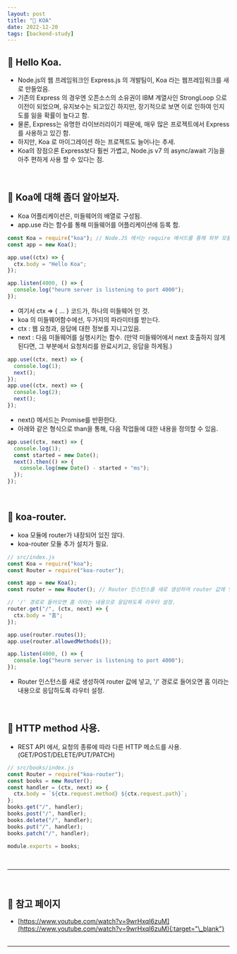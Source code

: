 ```yaml
---
layout: post
title: "🦓 KOA"
date: 2022-12-20
tags: [backend-study]
---
```


## 🐌 Hello Koa.

- Node.js의 웹 프레임워크인 Express.js 의 개발팀이, Koa 라는 웹프레임워크를 새로 만들었음.
- 기존의 Express 의 경우엔 오픈소스의 소유권이 IBM 계열사인 StrongLoop 으로 이전이 되었으며, 유지보수는 되고있긴 하지만, 장기적으로 보면 이로 인하여 인지도를 잃을 확률이 높다고 함.
- 물론, Express는 유명한 라이브러리이기 때문에, 매우 많은 프로젝트에서 Express 를 사용하고 있긴 함.
- 하지만, Koa 로 마이그레이션 하는 프로젝트도 늘어나는 추세.
- Koa의 장점으론 Express보다 훨씬 가볍고, Node.js v7 의 async/await 기능을 아주 편하게 사용 할 수 있다는 점.

<br/>

## 🦟 Koa에 대해 좀더 알아보자.

- Koa 어플리케이션은, 미들웨어의 배열로 구성됨.
- app.use 라는 함수를 통해 미들웨어를 어플리케이션에 등록 함.

```js
const Koa = require("koa"); // Node.JS 에서는 require 메서드를 통해 외부 모듈을 가져올 수 있음.
const app = new Koa();

app.use((ctx) => {
  ctx.body = "Hello Koa";
});

app.listen(4000, () => {
  console.log("heurm server is listening to port 4000");
});
```

- 여기서 ctx => { ... } 코드가, 하나의 미들웨어 인 것.
- koa 의 미들웨어함수에선, 두가지의 파라미터를 받는다.
- ctx : 웹 요청과, 응답에 대한 정보를 지니고있음.
- next : 다음 미들웨어를 실행시키는 함수. (만약 미들웨어에서 next 호출하지 않게 된다면, 그 부분에서 요청처리를 완료시키고, 응답을 하게됨.)

```js
app.use((ctx, next) => {
  console.log(1);
  next();
});
app.use((ctx, next) => {
  console.log(2);
  next();
});
```

- next() 메서드는 Promise를 반환한다.
- 아래와 같은 형식으로 than을 통해, 다음 작업들에 대한 내용을 정의할 수 있음.

```js
app.use((ctx, next) => {
  console.log(1);
  const started = new Date();
  next().then(() => {
    console.log(new Date() - started + "ms");
  });
});
```

<br/>

## 🐅 koa-router.

- koa 모듈에 router가 내장되어 있진 않다.
- koa-router 모듈 추가 설치가 필요.

```js
// src/index.js
const Koa = require("koa");
const Router = require("koa-router");

const app = new Koa();
const router = new Router(); // Router 인스턴스를 새로 생성하여 router 값에 넣고,

// '/' 경로로 들어오면 홈 이라는 내용으로 응답하도록 라우터 설정.
router.get("/", (ctx, next) => {
  ctx.body = "홈";
});

app.use(router.routes());
app.use(router.allowedMethods());

app.listen(4000, () => {
  console.log("heurm server is listening to port 4000");
});
```

- Router 인스턴스를 새로 생성하여 router 값에 넣고, '/' 경로로 들어오면 홈 이라는 내용으로 응답하도록 라우터 설정.

<br/>

## 🐡 HTTP method 사용.

- REST API 에서, 요청의 종류에 따라 다른 HTTP 메소드를 사용. (GET/POST/DELETE/PUT/PATCH)

```js
// src/books/index.js
const Router = require("koa-router");
const books = new Router();
const handler = (ctx, next) => {
  ctx.body = `${ctx.request.method} ${ctx.request.path}`;
};
books.get("/", handler);
books.post("/", handler);
books.delete("/", handler);
books.put("/", handler);
books.patch("/", handler);

module.exports = books;
```

<br/>

---

<br/>

## 🎫 참고 페이지

- [https://www.youtube.com/watch?v=9wrHxqI6zuM](https://www.youtube.com/watch?v=9wrHxqI6zuM){:target="\_blank"}
  <br/><br/>

---

